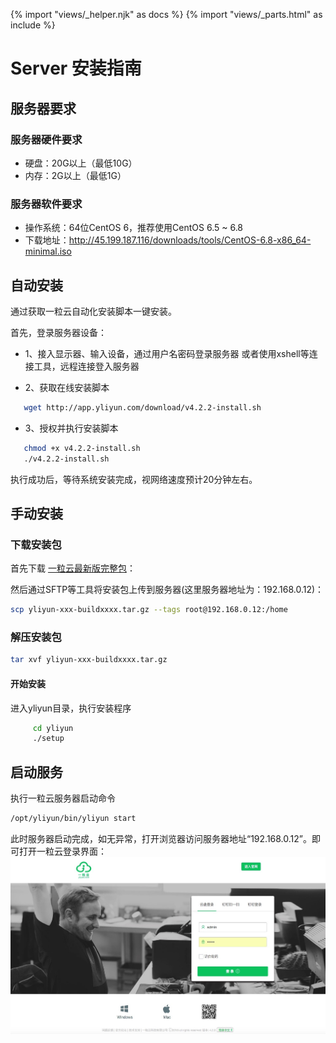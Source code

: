 {% import "views/_helper.njk" as docs %}
{% import "views/_parts.html" as include %}
# Server 安装指南

## 服务器要求

### 服务器硬件要求

* 硬盘：20G以上（最低10G）
* 内存：2G以上（最低1G）

### 服务器软件要求

* 操作系统：64位CentOS 6，推荐使用CentOS 6.5 ~ 6.8
* 下载地址：http://45.199.187.116/downloads/tools/CentOS-6.8-x86_64-minimal.iso

## 自动安装

通过获取一粒云自动化安装脚本一键安装。

首先，登录服务器设备：

* 1、接入显示器、输入设备，通过用户名密码登录服务器
     或者使用xshell等连接工具，远程连接登入服务器

* 2、获取在线安装脚本 
```sh
   wget http://app.yliyun.com/download/v4.2.2-install.sh
```

* 3、授权并执行安装脚本
```sh
   chmod +x v4.2.2-install.sh
   ./v4.2.2-install.sh
```

执行成功后，等待系统安装完成，视网络速度预计20分钟左右。


## 手动安装

### 下载安装包

首先下载 [一粒云最新版完整包](http://app.yliyun.com/download/yliyun-v4.2.2-2018001025.tar.gz)：


然后通过SFTP等工具将安装包上传到服务器(这里服务器地址为：192.168.0.12)：

```sh
scp yliyun-xxx-buildxxxx.tar.gz --tags root@192.168.0.12:/home
```

### 解压安装包

```sh
tar xvf yliyun-xxx-buildxxxx.tar.gz
```

#### 开始安装

进入yliyun目录，执行安装程序
```sh
     cd yliyun
     ./setup
```


## 启动服务

执行一粒云服务器启动命令

```sh
/opt/yliyun/bin/yliyun start
```

此时服务器启动完成，如无异常，打开浏览器访问服务器地址“192.168.0.12”。即可打开一粒云登录界面：
<img src="images/login.jpeg" class="img-responsive" alt="">






